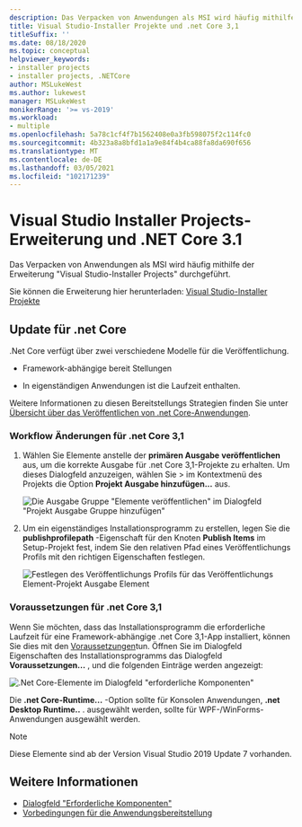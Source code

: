 ```yaml
---
description: Das Verpacken von Anwendungen als MSI wird häufig mithilfe der Erweiterung "Visual Studio-Installer Projects" durchgeführt.
title: Visual Studio-Installer Projekte und .net Core 3,1
titleSuffix: ''
ms.date: 08/18/2020
ms.topic: conceptual
helpviewer_keywords:
- installer projects
- installer projects, .NETCore
author: MSLukeWest
ms.author: lukewest
manager: MSLukeWest
monikerRange: '>= vs-2019'
ms.workload:
- multiple
ms.openlocfilehash: 5a78c1cf4f7b1562408e0a3fb598075f2c114fc0
ms.sourcegitcommit: 4b323a8a8bfd1a1a9e84f4b4ca88fa8da690f656
ms.translationtype: MT
ms.contentlocale: de-DE
ms.lasthandoff: 03/05/2021
ms.locfileid: "102171239"
---
```

# <a name="visual-studio-installer-projects-extension-and-net-core-31"></a>Visual Studio Installer Projects-Erweiterung und .NET Core 3.1

Das Verpacken von Anwendungen als MSI wird häufig mithilfe der Erweiterung "Visual Studio-Installer Projects" durchgeführt.

Sie können die Erweiterung hier herunterladen: [Visual Studio-Installer Projekte](https://marketplace.visualstudio.com/items?itemName=VisualStudioClient.MicrosoftVisualStudio2017InstallerProjects)

## <a name="update-for-net-core"></a>Update für .net Core
.Net Core verfügt über zwei verschiedene Modelle für die Veröffentlichung.

- Framework-abhängige bereit Stellungen

- In eigenständigen Anwendungen ist die Laufzeit enthalten.

Weitere Informationen zu diesen Bereitstellungs Strategien finden Sie unter [Übersicht über das Veröffentlichen von .net Core-Anwendungen](/dotnet/core/deploying/).

### <a name="workflow-changes-for-net-core-31"></a>Workflow Änderungen für .net Core 3,1

1. Wählen Sie Elemente anstelle der **primären Ausgabe** **veröffentlichen** aus, um die korrekte Ausgabe für .net Core 3,1-Projekte zu erhalten.  Um dieses Dialogfeld anzuzeigen, wählen Sie  >  im Kontextmenü des Projekts die Option **Projekt Ausgabe hinzufügen...** aus.

    ![Die Ausgabe Gruppe "Elemente veröffentlichen" im Dialogfeld "Projekt Ausgabe Gruppe hinzufügen"](../deployment/media/installer-projects-net-core-publish-items-output.png "Veröffentlichungs Elemente auswählen")

2. Um ein eigenständiges Installationsprogramm zu erstellen, legen Sie die **publishprofilepath** -Eigenschaft für den Knoten **Publish Items** im Setup-Projekt fest, indem Sie den relativen Pfad eines Veröffentlichungs Profils mit den richtigen Eigenschaften festlegen.

    ![Festlegen des Veröffentlichungs Profils für das Veröffentlichungs Element-Projekt Ausgabe Element](../deployment/media/installer-projects-net-core-publish-profile.png "Veröffentlichungs Profil festlegen")

### <a name="prerequisites-for-net-core-31"></a>Voraussetzungen für .net Core 3,1

Wenn Sie möchten, dass das Installationsprogramm die erforderliche Laufzeit für eine Framework-abhängige .net Core 3,1-App installiert, können Sie dies mit den [Voraussetzungen](../deployment/application-deployment-prerequisites.md)tun.  Öffnen Sie im Dialogfeld Eigenschaften des Installationsprogramms das Dialogfeld **Voraussetzungen...** , und die folgenden Einträge werden angezeigt:

![.Net Core-Elemente im Dialogfeld "erforderliche Komponenten"](../deployment/media/installer-projects-net-core-prerequisites.png "Erforderliche Komponenten für .NET Core")

Die **.net Core-Runtime...** -Option sollte für Konsolen Anwendungen, **.net Desktop Runtime..** . ausgewählt werden, sollte für WPF-/WinForms-Anwendungen ausgewählt werden.

>[!NOTE]
>Diese Elemente sind ab der Version Visual Studio 2019 Update 7 vorhanden.

## <a name="see-also"></a>Weitere Informationen

- [Dialogfeld "Erforderliche Komponenten"](../ide/reference/prerequisites-dialog-box.md)
- [Vorbedingungen für die Anwendungsbereitstellung](../deployment/application-deployment-prerequisites.md)
